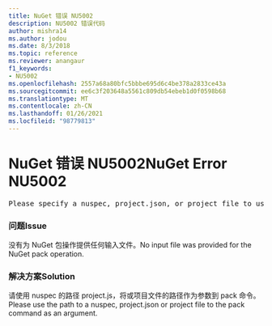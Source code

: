 ```yaml
---
title: NuGet 错误 NU5002
description: NU5002 错误代码
author: mishra14
ms.author: jodou
ms.date: 8/3/2018
ms.topic: reference
ms.reviewer: anangaur
f1_keywords:
- NU5002
ms.openlocfilehash: 2557a68a80bfc5bbbe695d6c4be378a2833ce43a
ms.sourcegitcommit: ee6c3f203648a5561c809db54ebeb1d0f0598b68
ms.translationtype: MT
ms.contentlocale: zh-CN
ms.lasthandoff: 01/26/2021
ms.locfileid: "98779813"
---
```

# <a name="nuget-error-nu5002"></a><span data-ttu-id="00490-103">NuGet 错误 NU5002</span><span class="sxs-lookup"><span data-stu-id="00490-103">NuGet Error NU5002</span></span>
<pre>Please specify a nuspec, project.json, or project file to use.</pre>

### <a name="issue"></a><span data-ttu-id="00490-104">问题</span><span class="sxs-lookup"><span data-stu-id="00490-104">Issue</span></span>

<span data-ttu-id="00490-105">没有为 NuGet 包操作提供任何输入文件。</span><span class="sxs-lookup"><span data-stu-id="00490-105">No input file was provided for the NuGet pack operation.</span></span>


### <a name="solution"></a><span data-ttu-id="00490-106">解决方案</span><span class="sxs-lookup"><span data-stu-id="00490-106">Solution</span></span>

<span data-ttu-id="00490-107">请使用 nuspec 的路径 project.js，将或项目文件的路径作为参数到 pack 命令。</span><span class="sxs-lookup"><span data-stu-id="00490-107">Please use the path to a nuspec, project.json or project file to the pack command as an argument.</span></span>

